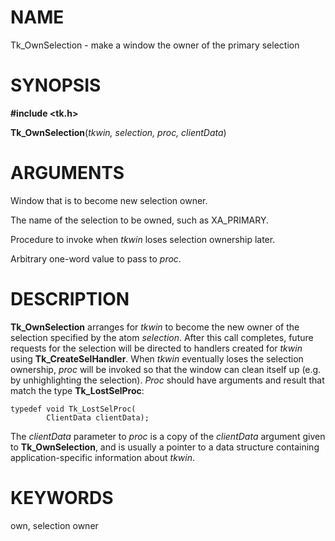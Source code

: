 # NAME

Tk_OwnSelection - make a window the owner of the primary selection

# SYNOPSIS

**#include \<tk.h\>**

**Tk_OwnSelection**(*tkwin, selection, proc, clientData*)

# ARGUMENTS

Window that is to become new selection owner.

The name of the selection to be owned, such as XA_PRIMARY.

Procedure to invoke when *tkwin* loses selection ownership later.

Arbitrary one-word value to pass to *proc*.

# DESCRIPTION

**Tk_OwnSelection** arranges for *tkwin* to become the new owner of the
selection specified by the atom *selection*. After this call completes,
future requests for the selection will be directed to handlers created
for *tkwin* using **Tk_CreateSelHandler**. When *tkwin* eventually loses
the selection ownership, *proc* will be invoked so that the window can
clean itself up (e.g. by unhighlighting the selection). *Proc* should
have arguments and result that match the type **Tk_LostSelProc**:

    typedef void Tk_LostSelProc(
            ClientData clientData);

The *clientData* parameter to *proc* is a copy of the *clientData*
argument given to **Tk_OwnSelection**, and is usually a pointer to a
data structure containing application-specific information about
*tkwin*.

# KEYWORDS

own, selection owner

